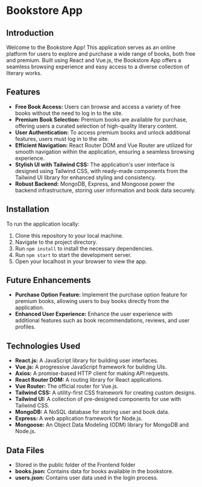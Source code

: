 # Bookstore App

## Introduction
Welcome to the Bookstore App! This application serves as an online platform for users to explore and purchase a wide range of books, both free and premium. Built using React and Vue.js, the Bookstore App offers a seamless browsing experience and easy access to a diverse collection of literary works.

## Features
- **Free Book Access:** Users can browse and access a variety of free books without the need to log in to the site.
- **Premium Book Selection:** Premium books are available for purchase, offering users a curated selection of high-quality literary content.
- **User Authentication:** To access premium books and unlock additional features, users must log in to the site.
- **Efficient Navigation:** React Router DOM and Vue Router are utilized for smooth navigation within the application, ensuring a seamless browsing experience.
- **Stylish UI with Tailwind CSS:** The application's user interface is designed using Tailwind CSS, with ready-made components from the Tailwind UI library for enhanced styling and consistency.
- **Robust Backend:** MongoDB, Express, and Mongoose power the backend infrastructure, storing user information and book data securely.


## Installation
To run the application locally:
1. Clone this repository to your local machine.
2. Navigate to the project directory.
3. Run `npm install` to install the necessary dependencies.
4. Run `npm start` to start the development server.
5. Open your localhost in your browser to view the app.

## Future Enhancements
- **Purchase Option Feature:** Implement the purchase option feature for premium books, allowing users to buy books directly from the application.
- **Enhanced User Experience:** Enhance the user experience with additional features such as book recommendations, reviews, and user profiles.

## Technologies Used
- **React.js:** A JavaScript library for building user interfaces.
- **Vue.js:** A progressive JavaScript framework for building UIs.
- **Axios:** A promise-based HTTP client for making API requests.
- **React Router DOM:** A routing library for React applications.
- **Vue Router:** The official router for Vue.js.
- **Tailwind CSS:** A utility-first CSS framework for creating custom designs.
- **Tailwind UI:** A collection of pre-designed components for use with Tailwind CSS.
- **MongoDB:** A NoSQL database for storing user and book data.
- **Express:** A web application framework for Node.js.
- **Mongoose:** An Object Data Modeling (ODM) library for MongoDB and Node.js.

## Data Files 
- Stored in the public folder of the Frontend folder
- **books.json:** Contains data for books available in the bookstore.
- **users.json:** Contains user data used in the login process.

